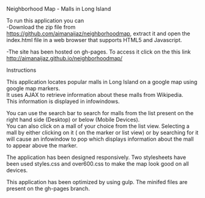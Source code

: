 Neighborhood Map - Malls in Long Island

To run this application you can  
-Download the zip file from https://github.com/aimanaijaz/neighborhoodmap, extract it and open the index.html file in a web browser that supports HTML5 and Javascript.      

-The site has been hosted on gh-pages. To access it click on the this link http://aimanaijaz.github.io/neighborhoodmap/

Instructions

This application locates popular malls in Long Island on a google map using google map markers.   
It uses AJAX to retrieve information about these malls from Wikipedia.   
This information is displayed in infowindows.  

You can use the search bar to search for malls from the list present on the right hand side (Desktop) or below (Mobile Devices).    
You can also click on a mall of your choice from the list view. 
Selecting a mall by either clicking on it ( on the marker or list view) or by searching for it will cause an infowindow to pop which displays information about the mall to appear above the marker.   

The application has been designed responsively. Two stylesheets have been used styles.css and over600.css to make the map look good on all devices.   

This application has been optimized by using gulp. The minifed files are present on the gh-pages branch.  




